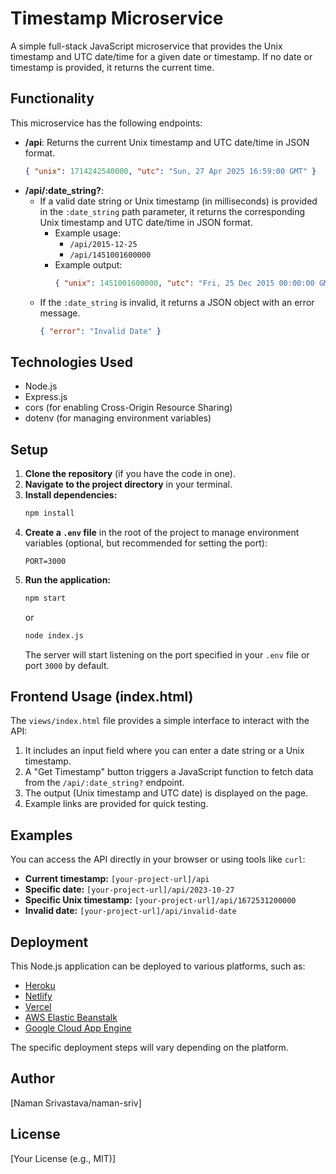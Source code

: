 # Timestamp Microservice

A simple full-stack JavaScript microservice that provides the Unix timestamp and UTC date/time for a given date or timestamp. If no date or timestamp is provided, it returns the current time.

## Functionality

This microservice has the following endpoints:

* **/api**: Returns the current Unix timestamp and UTC date/time in JSON format.
    ```json
    { "unix": 1714242540000, "utc": "Sun, 27 Apr 2025 16:59:00 GMT" }
    ```
* **/api/:date_string?**:
    * If a valid date string or Unix timestamp (in milliseconds) is provided in the `:date_string` path parameter, it returns the corresponding Unix timestamp and UTC date/time in JSON format.
        * Example usage:
            * `/api/2015-12-25`
            * `/api/1451001600000`
        * Example output:
            ```json
            { "unix": 1451001600000, "utc": "Fri, 25 Dec 2015 00:00:00 GMT" }
            ```
    * If the `:date_string` is invalid, it returns a JSON object with an error message.
        ```json
        { "error": "Invalid Date" }
        ```

## Technologies Used

* Node.js
* Express.js
* cors (for enabling Cross-Origin Resource Sharing)
* dotenv (for managing environment variables)

## Setup

1.  **Clone the repository** (if you have the code in one).
2.  **Navigate to the project directory** in your terminal.
3.  **Install dependencies:**
    ```bash
    npm install
    ```
4.  **Create a `.env` file** in the root of the project to manage environment variables (optional, but recommended for setting the port):
    ```
    PORT=3000
    ```
5.  **Run the application:**
    ```bash
    npm start
    ```
    or
    ```bash
    node index.js
    ```
    The server will start listening on the port specified in your `.env` file or port `3000` by default.

## Frontend Usage (index.html)

The `views/index.html` file provides a simple interface to interact with the API:

1.  It includes an input field where you can enter a date string or a Unix timestamp.
2.  A "Get Timestamp" button triggers a JavaScript function to fetch data from the `/api/:date_string?` endpoint.
3.  The output (Unix timestamp and UTC date) is displayed on the page.
4.  Example links are provided for quick testing.

## Examples

You can access the API directly in your browser or using tools like `curl`:

* **Current timestamp:** `[your-project-url]/api`
* **Specific date:** `[your-project-url]/api/2023-10-27`
* **Specific Unix timestamp:** `[your-project-url]/api/1672531200000`
* **Invalid date:** `[your-project-url]/api/invalid-date`

## Deployment

This Node.js application can be deployed to various platforms, such as:

* [Heroku](https://www.heroku.com/)
* [Netlify](https://www.netlify.com/)
* [Vercel](https://vercel.com/)
* [AWS Elastic Beanstalk](https://aws.amazon.com/elasticbeanstalk/)
* [Google Cloud App Engine](https://cloud.google.com/appengine/)

The specific deployment steps will vary depending on the platform.

## Author

[Naman Srivastava/naman-sriv]

## License

[Your License (e.g., MIT)]
